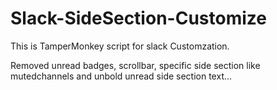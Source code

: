 # Slack-SideSection-Customize
This is TamperMonkey script for slack Customzation.

Removed unread badges, scrollbar, specific side section like mutedchannels and unbold unread side section text...
